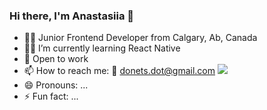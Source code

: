### Hi there, I'm Anastasiia 👋

<!--
**AnastasiaDonets/AnastasiaDonets** is a ✨ _special_ ✨ repository because its `README.md` (this file) appears on your GitHub profile.

Here are some ideas to get you started: -->

- :woman_technologist: Junior Frontend Developer from Calgary, Ab, Canada
- :man_student: I’m currently learning React Native
- :office: Open to work
- 📫 How to reach me: :e-mail: donets.dot@gmail.com <a href='https://www.linkedin.com/in/anastasiia-donets-full-stack-dev/'>
  <img src="https://img.shields.io/badge/LinkedIn-blue?style=for-the-badgelogo=linkedinlogoColor=white"/>
  </a>
- 😄 Pronouns: ...
- ⚡ Fun fact: ...

